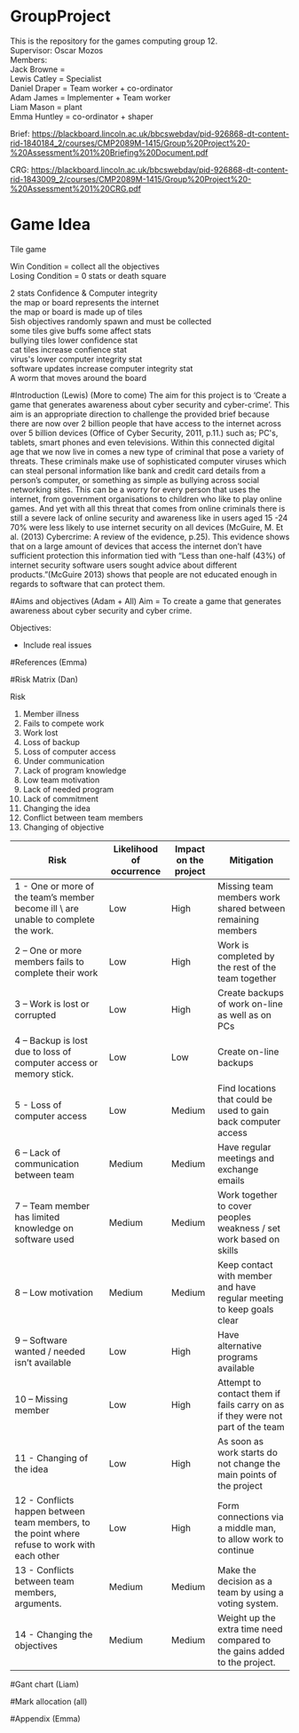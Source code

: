 # GroupProject
This is the repository for the games computing group 12.   
Supervisor: Oscar Mozos  
Members:  
Jack Browne =   
Lewis Catley = Specialist   
Daniel Draper = Team worker + co-ordinator  
Adam James = Implementer + Team worker   
Liam Mason = plant  
Emma Huntley = co-ordinator + shaper  

Brief: https://blackboard.lincoln.ac.uk/bbcswebdav/pid-926868-dt-content-rid-1840184_2/courses/CMP2089M-1415/Group%20Project%20-%20Assessment%201%20Briefing%20Document.pdf  
  
CRG: https://blackboard.lincoln.ac.uk/bbcswebdav/pid-926868-dt-content-rid-1843009_2/courses/CMP2089M-1415/Group%20Project%20-%20Assessment%201%20CRG.pdf  
  
# Game Idea
Tile game  
  
Win Condition = collect all the objectives  
Losing Condition = 0 stats or death square  
  
2 stats Confidence & Computer integrity  
the map or board represents the internet  
the map or board is made up of tiles  
5ish objectives randomly spawn and must be collected  
some tiles give buffs some affect stats  
bullying tiles lower confidence stat  
cat tiles increase confience stat  
virus's lower computer integrity stat  
software updates increase computer integrity stat  
A worm that moves around the board  
  
#Introduction (Lewis)
  (More to come)
  The aim for this project is to ‘Create a game that generates awareness about cyber security and cyber-crime’. This aim is an appropriate direction to challenge the provided brief because there are now over 2 billion people that have access to the internet across over 5 billion devices (Office of Cyber Security, 2011, p.11.) such as; PC's, tablets, smart phones and even televisions.
Within this connected digital age that we now live in comes a new type of criminal that pose a variety of threats. These criminals make use of sophisticated computer viruses which can steal personal information like bank and credit card details from a person’s computer, or something as simple as bullying across social networking sites. This can be a worry for every person that uses the internet, from government organisations to children who like to play online games.
And yet with all this threat that comes from online criminals there is still a severe lack of online security and awareness like in users aged 15 -24 70% were less likely to use internet security on all devices (McGuire, M. Et al. (2013) Cybercrime: A review of the evidence, p.25). This evidence shows that on a large amount of devices that access the internet don’t have sufficient protection this information tied with “Less than one-half (43%) of internet security software users sought advice about different products.”(McGuire 2013) shows that people are not educated enough in regards to software that can protect them.

  
  
#Aims and objectives (Adam + All)
Aim = To create a game that generates awareness about cyber security and cyber crime.  
  
Objectives:  
- Include real issues  
  
#References (Emma)  

#Risk Matrix (Dan)  

Risk 

1.	Member illness
2.	Fails to compete work
3.	Work lost
4.	Loss of backup
5.	Loss of computer access
6.	Under communication
7.	Lack of program knowledge
8.	Low team motivation 
9.	Lack of needed program
10.	Lack of commitment 
11. Changing the idea 
12. Conflict between team members
13. Changing of objective 

| Risk | Likelihood of occurrence | Impact on the project | Mitigation |
| ------------------------------------------------ | ------------- | ---------- | ------------- |	
| 1 - One or more of the team’s member become ill \ are unable to complete the work. | Low | High | Missing team members work shared between remaining members |
| 2 – One or more members fails to complete their work | Low | High |	Work is completed by the rest of the team together |
| 3 – Work is lost or corrupted | Low |	High |	Create backups of work on-line as well as on PCs |
| 4 – Backup is lost due to loss of computer access or memory stick. |  Low	| Low | Create on-line backups |
| 5 - Loss of computer access |	Low |	Medium	| Find locations that could be used to gain back computer access |
| 6 – Lack of communication between team |	Medium | Medium |	Have regular meetings and exchange emails |
| 7 – Team member has limited knowledge on software used | 	Medium |	Medium |	Work together to cover peoples weakness / set work based on skills |
| 8 – Low motivation |	Medium |	Medium |	Keep contact with member and have regular meeting to keep goals clear |
| 9 – Software wanted / needed isn’t available |	Low	| High |	Have alternative programs available |
| 10 – Missing member |	Low |	High |	Attempt to contact them if fails carry on as if they were not part of the team |
| 11 - Changing of the idea | Low | High | As soon as work starts do not change the main points of the project |
| 12 - Conflicts happen between team members, to the point where refuse to work with each other | Low | High | Form connections via a middle man, to allow work to continue |
| 13 - Conflicts between team members, arguments. | Medium | Medium | Make the decision as a team by using a voting system. |
| 14 - Changing the objectives | Medium | Medium | Weight up the extra time need compared to the gains added to the project. |



#Gant chart (Liam)  

#Mark allocation (all)  
  
#Appendix (Emma)  
  
